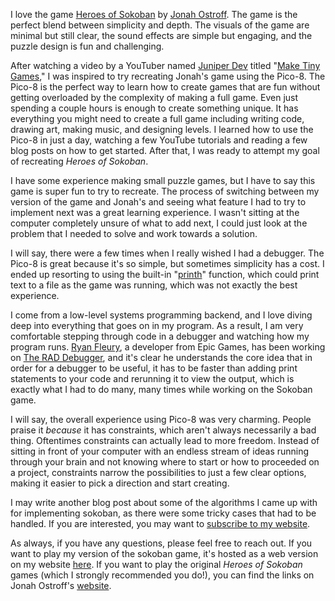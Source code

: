I love the game [Heroes of
Sokoban](https://sites.math.washington.edu/~ostroff/puzzles/Heroes_of_Sokoban.html)
by [Jonah Ostroff](https://sites.math.washington.edu/~ostroff). The game is the
perfect blend between simplicity and depth. The visuals of the game are minimal
but still clear, the sound effects are simple but engaging, and the puzzle
design is fun and challenging.

After watching a video by a YouTuber named [Juniper
Dev](https://www.youtube.com/@JuniperDev) titled "[Make Tiny
Games](https://youtu.be/YtylfQq2JII)," I was inspired to try recreating Jonah's
game using the Pico-8. The Pico-8 is the perfect way to learn how to create
games that are fun without getting overloaded by the complexity of making a full
game. Even just spending a couple hours is enough to create something unique. It
has everything you might need to create a full game including writing code,
drawing art, making music, and designing levels. I learned how to use the Pico-8
in just a day, watching a few YouTube tutorials and reading a few blog posts on
how to get started. After that, I was ready to attempt my goal of recreating
_Heroes of Sokoban_.

I have some experience making small puzzle games, but I have to say this game is
super fun to try to recreate. The process of switching between my version of the
game and Jonah's and seeing what feature I had to try to implement next was a
great learning experience. I wasn't sitting at the computer completely unsure of
what to add next, I could just look at the problem that I needed to solve and
work towards a solution.

I will say, there were a few times when I really wished I had a debugger. The
Pico-8 is great because it's so simple, but sometimes simplicity has a cost. I
ended up resorting to using the built-in
"[printh](https://www.lexaloffle.com/dl/docs/pico-8_manual.html#PRINTH)"
function, which could print text to a file as the game was running, which was
not exactly the best experience.

I come from a low-level systems programming backend, and I love diving deep into
everything that goes on in my program. As a result, I am very comfortable
stepping through code in a debugger and watching how my program runs. [Ryan
Fleury](https://www.rfleury.com), a developer from Epic Games, has been working
on [The RAD Debugger](https://github.com/EpicGamesExt/raddebugger), and it's
clear he understands the core idea that in order for a debugger to be useful, it
has to be faster than adding print statements to your code and rerunning it to
view the output, which is exactly what I had to do many, many times while
working on the Sokoban game.

I will say, the overall experience using Pico-8 was very charming. People praise
it _because_ it has constraints, which aren't always necessarily a bad thing.
Oftentimes constraints can actually lead to more freedom. Instead of sitting in
front of your computer with an endless stream of ideas running through your
brain and not knowing where to start or how to proceeded on a project,
constraints narrow the possibilities to just a few clear options, making it
easier to pick a direction and start creating.

I may write another blog post about some of the algorithms I came up with for
implementing sokoban, as there were some tricky cases that had to be handled. If
you are interested, you may want to [subscribe to my website](index.xml).

As always, if you have any questions, please feel free to reach out. If you want
to play my version of the sokoban game, it's hosted as a web version on my
website [here](games/heroes.html). If you want to play the original _Heroes of
Sokoban_ games (which I strongly recommended you do!), you can find the links on
Jonah Ostroff's
[website](https://sites.math.washington.edu/~ostroff/puzzles.html).
